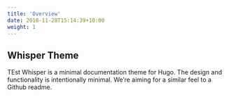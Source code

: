 ```yaml
---
title: 'Overview'
date: 2018-11-28T15:14:39+10:00
weight: 1
---
```


## Whisper Theme

TEst Whisper is a minimal documentation theme for Hugo. The design and functionality is intentionally minimal. We’re aiming for a similar feel to a Github readme.

